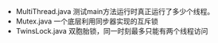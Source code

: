 - MultiThread.java 测试main方法运行时真正运行了多少个线程。
- Mutex.java 一个底层利用同步器实现的互斥锁
- TwinsLock.java 双胞胎锁，同一时刻最多只能有两个线程访问
